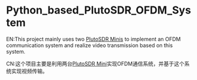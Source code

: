 # Python_based_PlutoSDR_OFDM_System

EN:This project mainly uses two [PlutoSDR Minis](https://e.tb.cn/h.Tx2JR6TqHB2QhxL?tk=VBzMeNIb549) to implement an OFDM communication system and realize video transmission based on this system.

CN:这个项目主要是利用两台[PlutoSDR Mini](https://e.tb.cn/h.Tx2JR6TqHB2QhxL?tk=VBzMeNIb549)实现OFDM通信系统，并基于这个系统实现视频传输。

